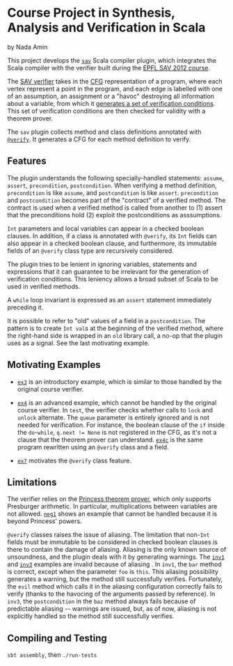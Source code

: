 Course Project in Synthesis, Analysis and Verification in Scala
===============================================================
by Nada Amin

This project develops the [`sav`][SavPlugin] Scala compiler plugin,
which integrates the Scala compiler with the verifier built during the
[EPFL SAV 2012 course][sav12].

The [SAV verifier][lazabs] takes in the [CFG][cfg] representation of a
program, where each vertex represent a point in the program, and each
edge is labelled with one of an assumption, an assignment or a "havoc"
destroying all information about a variable, from which it [generates
a set of verification conditions][vcg]. This set of verification
conditions are then checked for validity with a theorem prover.

The `sav` plugin collects method and class definitions annotated with
[`@verify`][verifyAnnotation]. It generates a CFG for each method
definition to verify.

Features
--------

The plugin understands the following specially-handled statements:
`assume`, `assert`, `precondition`, `postcondition`. When verifying a
method definition, `precondition` is like `assume`, and
`postcondition` is like `assert`. `precondition` and `postcondition`
becomes part of the "contract" of a verified method. The contract is
used when a verified method is called from another to (1) assert that
the preconditions hold (2) exploit the postconditions as asssumptions.

`Int` parameters and local variables can appear in a checked boolean
clauses. In addition, if a class is annotated with `@verify`, its
`Int` fields can also appear in a checked boolean clause, and
furthermore, its immutable fields of an `@verify` class type are
recursively considered.

The plugin tries to be lenient in ignoring variables, statements and
expressions that it can guarantee to be irrelevant for the generation
of verification conditions. This leniency allows a broad subset of
Scala to be used in verified methods.

A `while` loop invariant is expressed as an `assert` statement
immediately preceding it.

It is possible to refer to "old" values of a field in a
`postcondition`. The pattern is to create `Int val`s at the beginning
of the verified method, where the right-hand side is wrapped in an
`old` library call, a no-op that the plugin uses as a signal. See the
last motivating example.

Motivating Examples
-------------------

- [`ex3`][ex3] is an introductory example, which is similar to those
  handled by the original course verifier.

- [`ex4`][ex4] is an advanced example, which cannot be handled by the
  original course verifier. In `test`, the verifier checks whether
  calls to `lock` and `unlock` alternate. The `queue` parameter is
  entirely ignored and is not needed for verification. For instance,
  the boolean clause of the `if` inside the `do`-`while`, `q.next !=
  None` is not registered in the CFG, as it's not a clause that the
  theorem prover can understand. [`ex4c`][ex4c] is the same program
  rewritten using an `@verify` class and a field.

- [`ex7`][ex7] motivates the `@verify` class feature.

Limitations
-----------

The verifier relies on the [Princess theorem prover][princess], which
only supports Presburger arithmetic. In particular, multiplications
between variables are not allowed. [`neg1`][neg1] shows an example
that cannot be handled because it is beyond Princess' powers.

`@verify` classes raises the issue of aliasing. The limitation that
non-`Int` fields must be immutable to be considered in checked boolean
clauses is there to contain the damage of aliasing. Aliasing is the
only known source of unsoundness, and the plugin deals with it by
generating warnings. The [`inv1`][inv1] and [`inv3`][inv3] examples
are invalid because of aliasing . In `inv1`, the `bar` method is
correct, except when the parameter `foo` is `this`. This aliasing
possibility generates a warning, but the method still successfully
verifies. Fortunately, the `evil` method which calls it in the
aliasing configuration correctly fails to verify (thanks to the
havocing of the arguments passed by reference). In `inv3`, the
`postcondition` in the `baz` method always fails because of
predictable aliasing -- warnings are issued, but, as of now, aliasing
is not explicitly handled so the method still successfully verifies.

Compiling and Testing
---------------------
`sbt assembly`, then `./run-tests`

[sav12]: http://lara.epfl.ch/w/sav12:top
[princess]: http://www.philipp.ruemmer.org/princess.shtml
[SavPlugin]: https://github.com/namin/sav/blob/master/src/main/scala/net/namin/sav/SavPlugin.scala
[lazabs]: https://github.com/namin/sav/blob/master/src/main/scala/lazabs
[cfg]: https://github.com/namin/sav/blob/master/src/main/scala/lazabs/cfg/CFG.scala
[vcg]: https://github.com/namin/sav/blob/master/src/main/scala/lazabs/vcg/VCG.scala
[verifyAnnotation]: https://github.com/namin/sav/blob/master/src/main/scala/net/namin/sav/annotation/verify.scala
[neg1]: https://github.com/namin/sav/blob/master/test/neg1.scala
[ex3]: https://github.com/namin/sav/blob/master/test/ex3.scala
[ex4]: https://github.com/namin/sav/blob/master/test/ex4.scala
[ex4c]: https://github.com/namin/sav/blob/master/test/ex4c.scala
[ex7]: https://github.com/namin/sav/blob/master/test/ex7.scala
[inv1]: https://github.com/namin/sav/blob/master/test/inv1.scala
[inv3]: https://github.com/namin/sav/blob/master/test/inv3.scala
